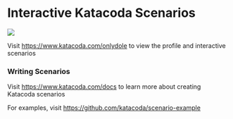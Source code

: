# Interactive Katacoda Scenarios

[![](http://shields.katacoda.com/katacoda/onlydole/count.svg)](https://www.katacoda.com/onlydole "Get your profile on Katacoda.com")

Visit https://www.katacoda.com/onlydole to view the profile and interactive scenarios

### Writing Scenarios
Visit https://www.katacoda.com/docs to learn more about creating Katacoda scenarios

For examples, visit https://github.com/katacoda/scenario-example
